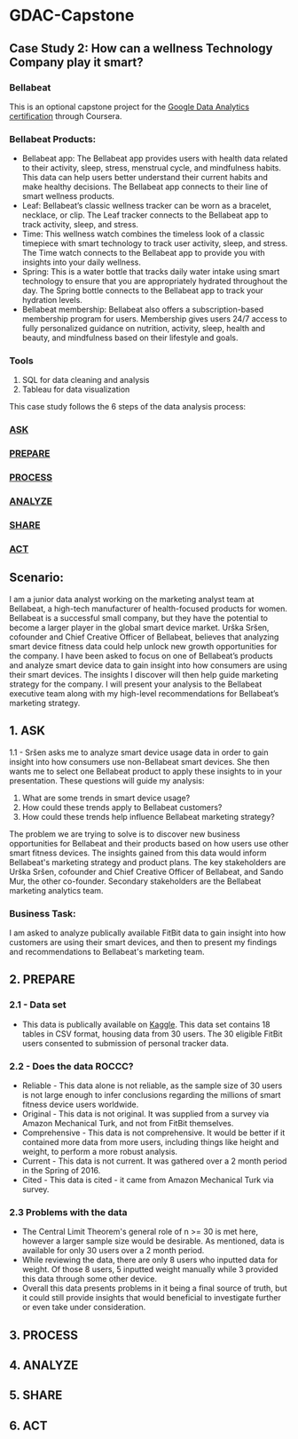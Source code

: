 # GDAC-Capstone
## Case Study 2: How can a wellness Technology Company play it smart?

### Bellabeat
This is an optional capstone project for the [Google Data Analytics certification](https://www.coursera.org/professional-certificates/google-data-analytics) through Coursera.

### Bellabeat Products:
- Bellabeat app: The Bellabeat app provides users with health data related to their activity, sleep, stress, menstrual cycle, and mindfulness habits. This data can help users better understand their current habits and make healthy decisions. The Bellabeat app connects to their line of smart wellness products.
- Leaf: Bellabeat’s classic wellness tracker can be worn as a bracelet, necklace, or clip. The Leaf tracker connects to the Bellabeat app to track activity, sleep, and stress.
- Time: This wellness watch combines the timeless look of a classic timepiece with smart technology to track user activity, sleep, and stress. The Time watch connects to the Bellabeat app to provide you with insights into your daily wellness.
- Spring: This is a water bottle that tracks daily water intake using smart technology to ensure that you are appropriately hydrated throughout the day. The Spring bottle connects to the Bellabeat app to track your hydration levels.
- Bellabeat membership: Bellabeat also offers a subscription-based membership program for users. Membership gives users 24/7 access to fully personalized guidance on nutrition, activity, sleep, health and beauty, and mindfulness based on their lifestyle and goals.

### Tools
1. SQL for data cleaning and analysis
2. Tableau for data visualization

This case study follows the 6 steps of the data analysis process:
### [ASK](#1-ask)
### [PREPARE](#2-prepare)
### [PROCESS](#3-process)
### [ANALYZE](#4-analyze)
### [SHARE](#5-share)
### [ACT](#6-act)

## Scenario: 
I am a junior data analyst working on the marketing analyst team at Bellabeat, a high-tech manufacturer of health-focused products for women. Bellabeat is a successful small company, but they have the potential to become a larger player in the global smart device market. Urška Sršen, cofounder and Chief Creative Officer of Bellabeat, believes that analyzing smart device fitness data could help unlock new growth opportunities for the company. I have been asked to focus on one of Bellabeat’s products and analyze smart device data to gain insight into how consumers are using their smart devices. The insights I discover will then help guide marketing strategy for the company. I will present your analysis to the Bellabeat executive team along with my high-level recommendations for Bellabeat’s marketing strategy.

## 1. ASK
  1.1 - Sršen asks me to analyze smart device usage data in order to gain insight into how consumers use non-Bellabeat smart
devices. She then wants me to select one Bellabeat product to apply these insights to in your presentation. These questions
will guide my analysis:

1. What are some trends in smart device usage?
2. How could these trends apply to Bellabeat customers?
3. How could these trends help influence Bellabeat marketing strategy?

The problem we are trying to solve is to discover new business opportunities for Bellabeat and their products based on how users use other smart fitness devices. The insights gained from this data would inform Bellabeat's marketing strategy and product plans. The key stakeholders are Urška Sršen, cofounder and Chief Creative Officer of Bellabeat, and Sando Mur, the other co-founder. Secondary stakeholders are the Bellabeat marketing analytics team.

### Business Task:
I am asked to analyze publically available FitBit data to gain insight into how customers are using their smart devices, and then to present my findings and recommendations to Bellabeat's marketing team.

## 2. PREPARE
  ### 2.1 - Data set
  - This data is publically available on [Kaggle](https://www.kaggle.com/datasets/arashnic/fitbit). This data set contains 18 tables in CSV format, housing data from       30 users. The 30 eligible FitBit users consented to submission of personal tracker data.
    
  ### 2.2 - Does the data ROCCC?
  - Reliable - This data alone is not reliable, as the sample size of 30 users is not large enough to infer conclusions regarding the millions of smart fitness device users worldwide.
  - Original - This data is not original. It was supplied from a survey via Amazon Mechanical Turk, and not from FitBit themselves. 
  - Comprehensive - This data is not comprehensive. It would be better if it contained more data from more users, including things like height and weight, to perform a more robust analysis.
  - Current - This data is not current. It was gathered over a 2 month period in the Spring of 2016.
  - Cited - This data is cited - it came from Amazon Mechanical Turk via survey.

  ### 2.3 Problems with the data
  - The Central Limit Theorem's general role of n >= 30 is met here, however a larger sample size would be desirable. As mentioned, data is available for only 30 users over a 2 month period. 
  - While reviewing the data, there are only 8 users who inputted data for weight. Of those 8 users, 5 inputted weight manually while 3 provided this data through some other device.
  - Overall this data presents problems in it being a final source of truth, but it could still provide insights that would beneficial to investigate further or even take under consideration.

## 3. PROCESS
## 4. ANALYZE
## 5. SHARE
## 6. ACT
